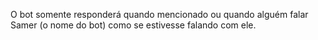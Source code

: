 O bot somente responderá quando mencionado ou quando alguém falar Samer (o nome do bot) como se estivesse falando com ele.